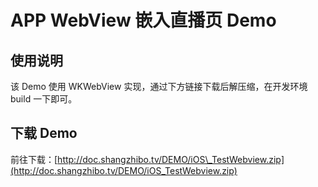 # APP WebView 嵌入直播页 Demo

## 使用说明

该 Demo 使用 WKWebView 实现，通过下方链接下载后解压缩，在开发环境 build 一下即可。

## 下载 Demo

前往下载：[http://doc.shangzhibo.tv/DEMO/iOS\_TestWebview.zip](http://doc.shangzhibo.tv/DEMO/iOS_TestWebview.zip)


